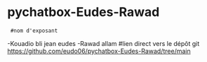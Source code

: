 # pychatbox-Eudes-Rawad
     #nom d'exposant
  -Kouadio bli jean eudes 
  -Rawad allam
     #lien direct vers le dépôt git 
https://github.com/eudo06/pychatbox-Eudes-Rawad/tree/main
     
